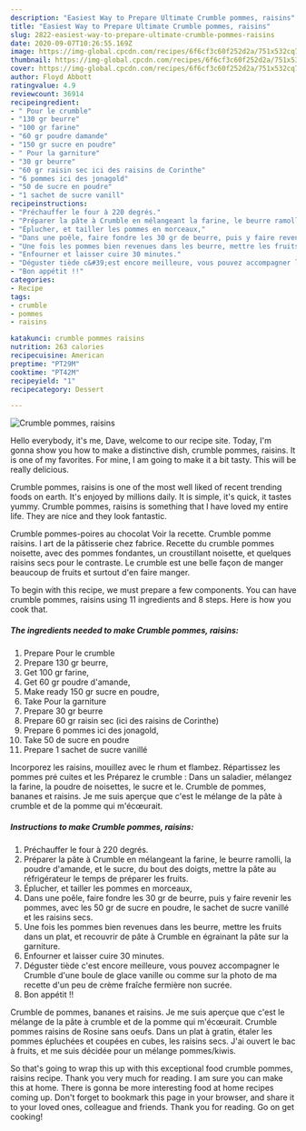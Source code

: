 ```yaml
---
description: "Easiest Way to Prepare Ultimate Crumble pommes, raisins"
title: "Easiest Way to Prepare Ultimate Crumble pommes, raisins"
slug: 2822-easiest-way-to-prepare-ultimate-crumble-pommes-raisins
date: 2020-09-07T10:26:55.169Z
image: https://img-global.cpcdn.com/recipes/6f6cf3c60f252d2a/751x532cq70/crumble-pommes-raisins-photo-principale-de-la-recette.jpg
thumbnail: https://img-global.cpcdn.com/recipes/6f6cf3c60f252d2a/751x532cq70/crumble-pommes-raisins-photo-principale-de-la-recette.jpg
cover: https://img-global.cpcdn.com/recipes/6f6cf3c60f252d2a/751x532cq70/crumble-pommes-raisins-photo-principale-de-la-recette.jpg
author: Floyd Abbott
ratingvalue: 4.9
reviewcount: 36914
recipeingredient:
- " Pour le crumble"
- "130 gr beurre"
- "100 gr farine"
- "60 gr poudre damande"
- "150 gr sucre en poudre"
- " Pour la garniture"
- "30 gr beurre"
- "60 gr raisin sec ici des raisins de Corinthe"
- "6 pommes ici des jonagold"
- "50 de sucre en poudre"
- "1 sachet de sucre vanill"
recipeinstructions:
- "Préchauffer le four à 220 degrés."
- "Préparer la pâte à Crumble en mélangeant la farine, le beurre ramolli, la poudre d&#39;amande, et le sucre, du bout des doigts, mettre la pâte au réfrigérateur le temps de préparer les fruits."
- "Éplucher, et tailler les pommes en morceaux,"
- "Dans une poêle, faire fondre les 30 gr de beurre, puis y faire revenir les pommes, avec les 50 gr de sucre en poudre, le sachet de sucre vanillé et les raisins secs."
- "Une fois les pommes bien revenues dans les beurre, mettre les fruits dans un plat, et recouvrir de pâte à Crumble en égrainant la pâte sur la garniture."
- "Enfourner et laisser cuire 30 minutes."
- "Déguster tiède c&#39;est encore meilleure, vous pouvez accompagner le Crumble d&#39;une boule de glace vanille ou comme sur la photo de ma recette d&#39;un peu de crème fraîche fermière non sucrée."
- "Bon appétit !!"
categories:
- Recipe
tags:
- crumble
- pommes
- raisins

katakunci: crumble pommes raisins 
nutrition: 263 calories
recipecuisine: American
preptime: "PT29M"
cooktime: "PT42M"
recipeyield: "1"
recipecategory: Dessert

---
```



![Crumble pommes, raisins](https://img-global.cpcdn.com/recipes/6f6cf3c60f252d2a/751x532cq70/crumble-pommes-raisins-photo-principale-de-la-recette.jpg)

Hello everybody, it's me, Dave, welcome to our recipe site. Today, I'm gonna show you how to make a distinctive dish, crumble pommes, raisins. It is one of my favorites. For mine, I am going to make it a bit tasty. This will be really delicious.

Crumble pommes, raisins is one of the most well liked of recent trending foods on earth. It's enjoyed by millions daily. It is simple, it's quick, it tastes yummy. Crumble pommes, raisins is something that I have loved my entire life. They are nice and they look fantastic.

Crumble pommes-poires au chocolat Voir la recette. Crumble pomme raisins. l art de la pâtisserie chez fabrice. Recette du crumble pommes noisette, avec des pommes fondantes, un croustillant noisette, et quelques raisins secs pour le contraste. Le crumble est une belle façon de manger beaucoup de fruits et surtout d&#39;en faire manger.


To begin with this recipe, we must prepare a few components. You can have crumble pommes, raisins using 11 ingredients and 8 steps. Here is how you cook that.

<!--inarticleads1-->

##### The ingredients needed to make Crumble pommes, raisins:

1. Prepare  Pour le crumble
1. Prepare 130 gr beurre,
1. Get 100 gr farine,
1. Get 60 gr poudre d&#39;amande,
1. Make ready 150 gr sucre en poudre,
1. Take  Pour la garniture
1. Prepare 30 gr beurre
1. Prepare 60 gr raisin sec (ici des raisins de Corinthe)
1. Prepare 6 pommes ici des jonagold,
1. Take 50 de sucre en poudre
1. Prepare 1 sachet de sucre vanillé


Incorporez les raisins, mouillez avec le rhum et flambez. Répartissez les pommes pré cuites et les Préparez le crumble : Dans un saladier, mélangez la farine, la poudre de noisettes, le sucre et le. Crumble de pommes, bananes et raisins. Je me suis aperçue que c&#39;est le mélange de la pâte à crumble et de la pomme qui m&#39;écœurait. 

<!--inarticleads2-->

##### Instructions to make Crumble pommes, raisins:

1. Préchauffer le four à 220 degrés.
1. Préparer la pâte à Crumble en mélangeant la farine, le beurre ramolli, la poudre d&#39;amande, et le sucre, du bout des doigts, mettre la pâte au réfrigérateur le temps de préparer les fruits.
1. Éplucher, et tailler les pommes en morceaux,
1. Dans une poêle, faire fondre les 30 gr de beurre, puis y faire revenir les pommes, avec les 50 gr de sucre en poudre, le sachet de sucre vanillé et les raisins secs.
1. Une fois les pommes bien revenues dans les beurre, mettre les fruits dans un plat, et recouvrir de pâte à Crumble en égrainant la pâte sur la garniture.
1. Enfourner et laisser cuire 30 minutes.
1. Déguster tiède c&#39;est encore meilleure, vous pouvez accompagner le Crumble d&#39;une boule de glace vanille ou comme sur la photo de ma recette d&#39;un peu de crème fraîche fermière non sucrée.
1. Bon appétit !!


Crumble de pommes, bananes et raisins. Je me suis aperçue que c&#39;est le mélange de la pâte à crumble et de la pomme qui m&#39;écœurait. Crumble pommes raisins de Rosine sans oeufs. Dans un plat à gratin, étaler les pommes épluchées et coupées en cubes, les raisins secs. J&#39;ai ouvert le bac à fruits, et me suis décidée pour un mélange pommes/kiwis. 

So that's going to wrap this up with this exceptional food crumble pommes, raisins recipe. Thank you very much for reading. I am sure you can make this at home. There is gonna be more interesting food at home recipes coming up. Don't forget to bookmark this page in your browser, and share it to your loved ones, colleague and friends. Thank you for reading. Go on get cooking!
